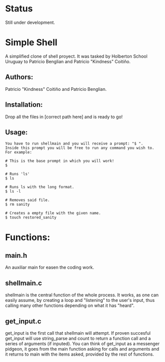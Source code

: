 # Status
Still under development.

# Simple Shell
A simplified clone of shell proyect. It was tasked by Holberton School Uruguay to Patricio Benglian and Patricio "Kindness" Coitiño.

## Authors:
 Patricio "Kindness" Coitiño and Patricio Benglian.
 
## Installation:
 Drop all the files in [correct path here] and is ready to go!

## Usage:

```
You have to run shellmain and you will receive a prompt: "$ ". 
Inside this prompt you will be free to run any command you wish to. 
For example: 

# This is the base prompt in which you will work!
$

# Runs 'ls'
$ ls

# Runs ls with the long format.
$ ls -l

# Removes said file.
$ rm sanity

# Creates a empty file with the given name.
$ touch restored_sanity
```

# Functions:

## main.h
 An auxiliar main for easen the coding work.
 
## shellmain.c
 shellmain is the central function of the whole process. 
 It works, as one can easily assume, by creating a loop and "listening" to the user's input, thus calling many other functions depending on what it has "heard".
 
 ## get_input.c
  get_input is the first call that shellmain will attempt. If proven succesful get_input will use string_parse and count to return a function call
  and a series of arguments (if inputed). You can think of get_input as a messenger pidgeon, it goes from the main function asking for calls and arguments
  and it returns to main with the items asked, provided by the rest of functions.
